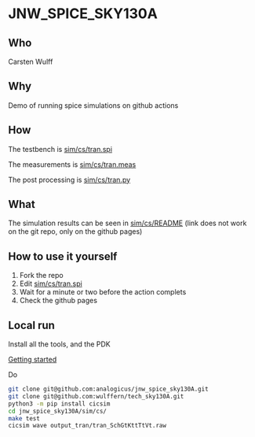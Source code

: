 
# JNW_SPICE_SKY130A

## Who
Carsten Wulff

## Why
 Demo of running spice simulations on github actions

## How

The testbench is [sim/cs/tran.spi](sim/cs/tran.spi)

The measurements is [sim/cs/tran.meas](sim/cs/tran.meas)

The post processing is [sim/cs/tran.py](sim/cs/tran.py)

## What 

The simulation results can be seen in [sim/cs/README](sim/cs/README.html) (link
does not work on the git repo, only on the github pages)


## How to use it yourself

1. Fork the repo 
2. Edit [sim/cs/tran.spi](sim/cs/tran.spi)
3. Wait for a minute or two before the action complets
4. Check the github pages

## Local run

Install all the tools, and the PDK

[Getting started](https://analogicus.com/aicex/started/)

Do 

``` bash
git clone git@github.com:analogicus/jnw_spice_sky130A.git
git clone git@github.com:wulffern/tech_sky130A.git
python3 -m pip install cicsim
cd jnw_spice_sky130A/sim/cs/
make test
cicsim wave output_tran/tran_SchGtKttTtVt.raw 
```

